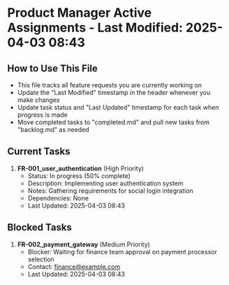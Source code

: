 # Product Manager Active Assignments - Last Modified: 2025-04-03 08:43

## How to Use This File
- This file tracks all feature requests you are currently working on
- Update the "Last Modified" timestamp in the header whenever you make changes
- Update task status and "Last Updated" timestamp for each task when progress is made
- Move completed tasks to "completed.md" and pull new tasks from "backlog.md" as needed

## Current Tasks
1. **FR-001_user_authentication** (High Priority)
   - Status: In progress (50% complete)
   - Description: Implementing user authentication system
   - Notes: Gathering requirements for social login integration
   - Dependencies: None
   - Last Updated: 2025-04-03 08:43

## Blocked Tasks
1. **FR-002_payment_gateway** (Medium Priority)
   - Blocker: Waiting for finance team approval on payment processor selection
   - Contact: finance@example.com
   - Last Updated: 2025-04-03 08:43
